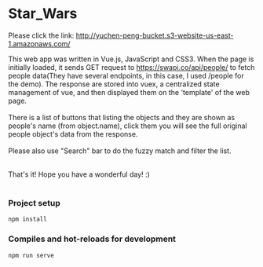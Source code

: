 # Star_Wars

Please click the link:  http://yuchen-peng-bucket.s3-website-us-east-1.amazonaws.com/

This web app was written in Vue.js, JavaScript and CSS3. When the page is initially loaded, it sends GET request to https://swapi.co/api/people/ to fetch people data(They have several endpoints, in this case, I used /people for the demo). The response are stored into vuex, a centralized state management of vue, and then displayed them on the 'template' of the web page.<br><br>
There is a list of buttons that listing the objects and they are shown as people's name (from object.name), click them you will see the full original people object's data from the response.<br><br>
Please also use "Search" bar to do the fuzzy match and filter the list.<br><br>

That's it! Hope you have a wonderful day! :) <br><br>

### Project setup
```
npm install
```

### Compiles and hot-reloads for development
```
npm run serve
```


